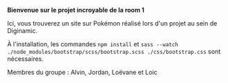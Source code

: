 **Bienvenue sur le projet incroyable de la room 1**

Ici, vous trouverez un site sur Pokémon réalisé lors d'un projet au sein de Diginamic.

À l'installation, les commandes `npm install` et `sass --watch ./node_modules/bootstrap/scss/bootstrap.scss ./css/bootstrap.css` sont nécessaires.

Membres du groupe : Alvin, Jordan, Loëvane et Loic
